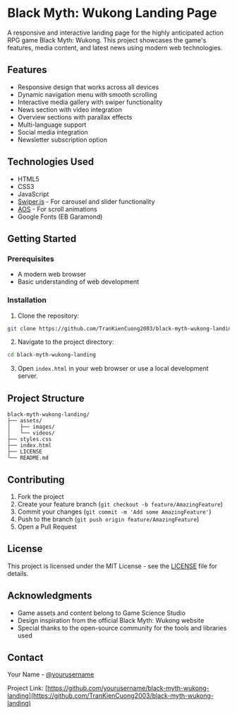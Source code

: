 # Black Myth: Wukong Landing Page

A responsive and interactive landing page for the highly anticipated action RPG game Black Myth: Wukong. This project showcases the game's features, media content, and latest news using modern web technologies.

## Features

- Responsive design that works across all devices
- Dynamic navigation menu with smooth scrolling
- Interactive media gallery with swiper functionality
- News section with video integration
- Overview sections with parallax effects
- Multi-language support
- Social media integration
- Newsletter subscription option

## Technologies Used

- HTML5
- CSS3
- JavaScript
- [Swiper.js](https://swiperjs.com/) - For carousel and slider functionality
- [AOS](https://michalsnik.github.io/aos/) - For scroll animations
- Google Fonts (EB Garamond)

## Getting Started

### Prerequisites

- A modern web browser
- Basic understanding of web development

### Installation

1. Clone the repository:

```bash
git clone https://github.com/TranKienCuong2003/black-myth-wukong-landing.git
```

2. Navigate to the project directory:

```bash
cd black-myth-wukong-landing
```

3. Open `index.html` in your web browser or use a local development server.

## Project Structure

```
black-myth-wukong-landing/
├── assets/
│   ├── images/
│   └── videos/
├── styles.css
├── index.html
├── LICENSE
└── README.md
```

## Contributing

1. Fork the project
2. Create your feature branch (`git checkout -b feature/AmazingFeature`)
3. Commit your changes (`git commit -m 'Add some AmazingFeature'`)
4. Push to the branch (`git push origin feature/AmazingFeature`)
5. Open a Pull Request

## License

This project is licensed under the MIT License - see the [LICENSE](LICENSE) file for details.

## Acknowledgments

- Game assets and content belong to Game Science Studio
- Design inspiration from the official Black Myth: Wukong website
- Special thanks to the open-source community for the tools and libraries used

## Contact

Your Name - [@yourusername](https://twitter.com/yourusername)

Project Link: [https://github.com/yourusername/black-myth-wukong-landing](https://github.com/TranKienCuong2003/black-myth-wukong-landing)
